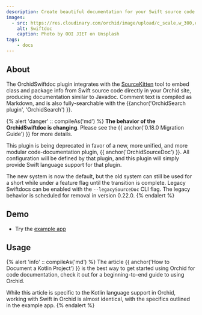 ```yaml
---
description: Create beautiful documentation for your Swift source code within Orchid.
images:
  - src: https://res.cloudinary.com/orchid/image/upload/c_scale,w_300,e_blur:150/v1525466545/plugins/swiftdoc.jpg
    alt: Swiftdoc
    caption: Photo by OOI JIET on Unsplash
tags:
    - docs
---
```


## About

The OrchidSwiftdoc plugin integrates with the [SourceKitten](https://github.com/jpsim/SourceKitten) tool to embed class 
and package info from Swift source code directly in your Orchid site, producing documentation similar to Javadoc. 
Comment text is compiled as Markdown, and is also fully-searchable with the 
{{anchor('OrchidSearch plugin', 'OrchidSearch') }}.

{% alert 'danger' :: compileAs('md') %}
**The behavior of the OrchidSwiftdoc is changing**. Please see the {{ anchor('0.18.0 Migration Guide') }} for more details.

This plugin is being deprecated in favor of a new, more unified, and more modular code-documentation plugin, 
{{ anchor('OrchidSourceDoc') }}. All configuration will be defined by that plugin, and this plugin will simply provide
Swift language support for that plugin.

The new system is now the default, but the old system can still be used for a short while under a feature flag until the
transition is complete. Legacy Swiftdocs can be enabled with the `--legacySourceDoc` CLI flag. The legacy behavior is
scheduled for removal in version 0.22.0.
{% endalert %}

## Demo

- Try the [example app](https://github.com/orchidhq/OrchidTutorials/tree/master/swift-site)

## Usage

{% alert 'info' :: compileAs('md') %}
The article {{ anchor('How to Document a Kotlin Project') }} is the best way to get started using Orchid for code 
documentation, check it out for a beginning-to-end guide to using Orchid.

While this article is specific to the Kotlin language support in Orchid, working with Swift in Orchid is almost 
identical, with the specifics outlined in the example app.
{% endalert %}
